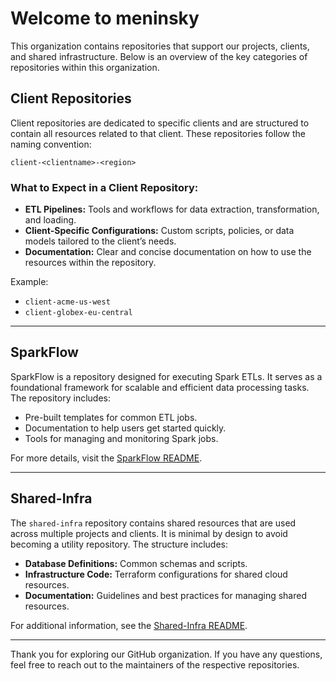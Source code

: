# Welcome to meninsky

This organization contains repositories that support our projects, clients, and shared infrastructure. Below is an overview of the key categories of repositories within this organization.

## Client Repositories

Client repositories are dedicated to specific clients and are structured to contain all resources related to that client. These repositories follow the naming convention:

```
client-<clientname>-<region>
```

### What to Expect in a Client Repository:

- **ETL Pipelines:** Tools and workflows for data extraction, transformation, and loading.
- **Client-Specific Configurations:** Custom scripts, policies, or data models tailored to the client’s needs.
- **Documentation:** Clear and concise documentation on how to use the resources within the repository.

Example:

- `client-acme-us-west`
- `client-globex-eu-central`

---

## SparkFlow

SparkFlow is a repository designed for executing Spark ETLs. It serves as a foundational framework for scalable and efficient data processing tasks. The repository includes:

- Pre-built templates for common ETL jobs.
- Documentation to help users get started quickly.
- Tools for managing and monitoring Spark jobs.

For more details, visit the [SparkFlow README](https://github.com/your-org/sparkflow#readme).

---

## Shared-Infra

The `shared-infra` repository contains shared resources that are used across multiple projects and clients. It is minimal by design to avoid becoming a utility repository. The structure includes:

- **Database Definitions:** Common schemas and scripts.
- **Infrastructure Code:** Terraform configurations for shared cloud resources.
- **Documentation:** Guidelines and best practices for managing shared resources.

For additional information, see the [Shared-Infra README](https://github.com/your-org/shared-infra#readme).

---

Thank you for exploring our GitHub organization. If you have any questions, feel free to reach out to the maintainers of the respective repositories.

